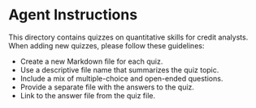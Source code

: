 # Agent Instructions

This directory contains quizzes on quantitative skills for credit analysts. When adding new quizzes, please follow these guidelines:

- Create a new Markdown file for each quiz.
- Use a descriptive file name that summarizes the quiz topic.
- Include a mix of multiple-choice and open-ended questions.
- Provide a separate file with the answers to the quiz.
- Link to the answer file from the quiz file.
